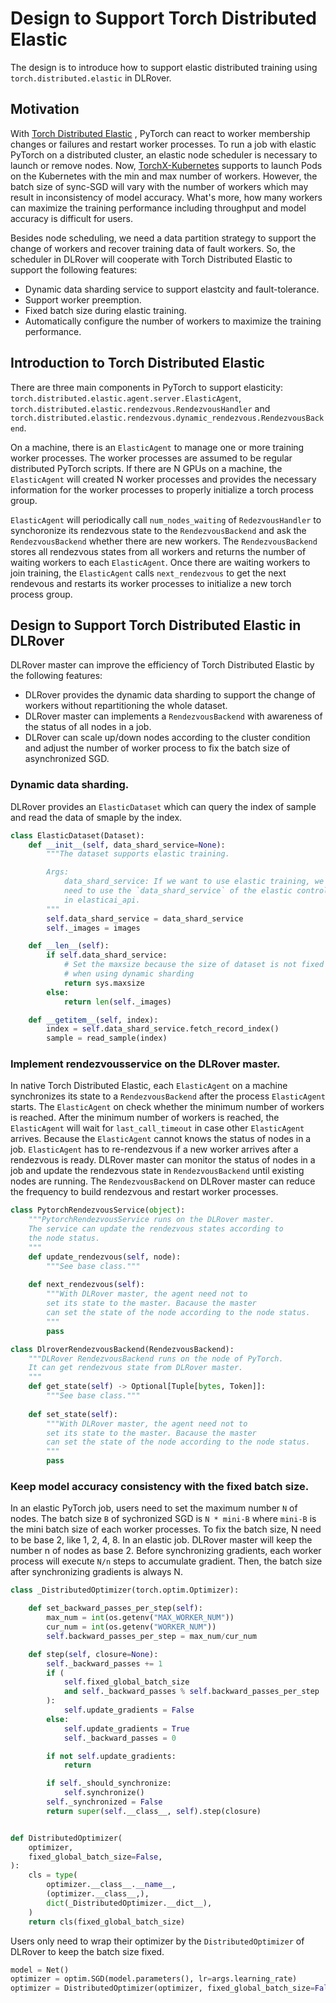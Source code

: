 # Design to Support Torch Distributed Elastic

The design is to introduce how to support elastic distributed
training using `torch.distributed.elastic` in DLRover.

## Motivation

With [Torch Distributed Elastic](https://pytorch.org/docs/stable/distributed.elastic.html)
, PyTorch can react to worker membership changes or failures and
restart worker processes. To run a job with elastic PyTorch on
a distributed cluster, an elastic node scheduler is necessary
to launch or remove nodes. Now, [TorchX-Kubernetes](https://pytorch.org/torchx/latest/)
supports to launch Pods on the Kubernetes with the min and max number
of workers. However, the batch size of sync-SGD will vary with
the number of workers which may result in inconsistency of model accuracy.
What's more, how many workers can maximize the training performance
including throughput and model accuracy is difficult for users.

Besides node scheduling, we need a data partition strategy to support
the change of workers and recover training data of fault workers.
So, the scheduler in DLRover will cooperate with Torch Distributed
Elastic to support the following features:

- Dynamic data sharding service to support elastcity and fault-tolerance.
- Support worker preemption.
- Fixed batch size during elastic training.
- Automatically configure the number of workers to  maximize
the training performance.

## Introduction to Torch Distributed Elastic

There are three main components in PyTorch to support elasticity:
`torch.distributed.elastic.agent.server.ElasticAgent`,
`torch.distributed.elastic.rendezvous.RendezvousHandler`
and `torch.distributed.elastic.rendezvous.dynamic_rendezvous.RendezvousBackend`.

On a machine, there is an `ElasticAgent` to manage one or more training
worker processes. The worker processes are assumed to be regular
distributed PyTorch scripts. If there are N GPUs on a machine,
the `ElasticAgent` will created N worker processes and
provides the necessary information for the worker processes to
properly initialize a torch process group.

`ElasticAgent` will periodically call `num_nodes_waiting` of
`RedezvousHandler` to synchoronize its rendezvous state
to the `RendezvousBackend` and ask the `RendezvousBackend`
whether there are new workers. The `RendezvousBackend`
stores all rendezvous states from all workers and returns
the number of waiting workers to each `ElasticAgent`.
Once there are waiting workers to join training,
the `ElasticAgent` calls `next_rendezvous`
to get the next rendevous and restarts its worker processes
to initialize a new torch process group.

## Design to Support Torch Distributed Elastic in DLRover

DLRover master can improve the efficiency of Torch Distributed
Elastic by the following features:

- DLRover provides the dynamic data sharding to support the change
of workers without repartitioning the whole dataset.
- DLRover master can implements a `RendezvousBackend` with awareness of
the status of all nodes in a job.
- DLRover can scale up/down nodes according to the cluster condition
and adjust the number of worker process to fix the batch
size of asynchronized SGD.

### Dynamic data sharding.

DLRover provides an `ElasticDataset` which can query the index of sample and
read the data of smaple by the index. 

```Python
class ElasticDataset(Dataset):
    def __init__(self, data_shard_service=None):
        """The dataset supports elastic training.

        Args:
            data_shard_service: If we want to use elastic training, we
            need to use the `data_shard_service` of the elastic controller
            in elasticai_api.
        """
        self.data_shard_service = data_shard_service
        self._images = images

    def __len__(self):
        if self.data_shard_service:
            # Set the maxsize because the size of dataset is not fixed
            # when using dynamic sharding
            return sys.maxsize
        else:
            return len(self._images)

    def __getitem__(self, index):
        index = self.data_shard_service.fetch_record_index()
        sample = read_sample(index)
```

### Implement rendezvousservice on the DLRover master.

In native Torch Distributed Elastic, each `ElasticAgent`
on a machine synchronizes its state to a `RendezvousBackend`
after the process `ElasticAgent` starts. The `ElasticAgent` on
check whether the minimum number of workers
is reached. After the minimum number of workers is reached,
the `ElasticAgent` will wait for `last_call_timeout` in case
other `ElasticAgent` arrives. Because the `ElasticAgent`
cannot knows the status of nodes in a job. `ElasticAgent` has to
re-rendezvous if a new worker arrives after a rendezvous is ready.
DLRover master can monitor the status of nodes in a job and
update the rendezvous state in `RendezvousBackend`
until existing nodes are running. The `RendezvousBackend` on DLRover
master can reduce the frequency to build rendezvous and restart
worker processes.

```Python
class PytorchRendezvousService(object):
    """PytorchRendezvousService runs on the DLRover master.
    The service can update the rendezvous states according to
    the node status. 
    """
    def update_rendezvous(self, node):
        """See base class."""
        
    def next_rendezvous(self):
        """With DLRover master, the agent need not to
        set its state to the master. Bacause the master
        can set the state of the node according to the node status.
        """
        pass
```


```Python
class DlroverRendezvousBackend(RendezvousBackend):
    """DLRover RendezvousBackend runs on the node of PyTorch.
    It can get rendezvous state from DLRover master.
    """
    def get_state(self) -> Optional[Tuple[bytes, Token]]:
        """See base class."""
        
    def set_state(self):
        """With DLRover master, the agent need not to
        set its state to the master. Bacause the master
        can set the state of the node according to the node status.
        """
        pass
```

### Keep model accuracy consistency with the fixed batch size.

In an elastic PyTorch job, users need to set the maximum number `N` of nodes.
The batch size `B` of sychronized SGD is `N * mini-B` where `mini-B` is
the mini batch size of each worker processes. To fix the batch size, N
need to be base 2, like 1, 2, 4, 8. In an elastic job. DLRover master
will keep the number n of nodes as base 2. Before synchronizing gradients,
each worker process will execute `N/n` steps to accumulate gradient.
Then, the batch size after synchronizing gradients is always N.


```Python
class _DistributedOptimizer(torch.optim.Optimizer):

    def set_backward_passes_per_step(self):
        max_num = int(os.getenv("MAX_WORKER_NUM"))
        cur_num = int(os.getenv("WORKER_NUM"))
        self.backward_passes_per_step = max_num/cur_num

    def step(self, closure=None):
        self._backward_passes += 1
        if (
            self.fixed_global_batch_size
            and self._backward_passes % self.backward_passes_per_step != 0
        ):
            self.update_gradients = False
        else:
            self.update_gradients = True
            self._backward_passes = 0

        if not self.update_gradients:
            return

        if self._should_synchronize:
            self.synchronize()
        self._synchronized = False
        return super(self.__class__, self).step(closure)


def DistributedOptimizer(
    optimizer,
    fixed_global_batch_size=False,
):
    cls = type(
        optimizer.__class__.__name__,
        (optimizer.__class__,),
        dict(_DistributedOptimizer.__dict__),
    )
    return cls(fixed_global_batch_size)
```

Users only need to wrap their optimizer by the `DistributedOptimizer`
of DLRover to keep the batch size fixed.

```Python
model = Net()
optimizer = optim.SGD(model.parameters(), lr=args.learning_rate)
optimizer = DistributedOptimizer(optimizer, fixed_global_batch_size=False)
```
